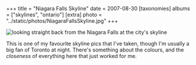 +++
title = "Niagara Falls Skyline"
date = 2007-08-30
[taxonomies]
albums = ["skylines", "ontario"]
[extra]
photo = "../static/photos/NiagaraFallsSkyline.jpg"
+++

![looking straight back from the Niagara Falls at the city's skyline](/photos/NiagaraFallsSkyline.jpg "Some manmade things are quite pretty.  Like Pamela Anderson, for instance.")

This is one of my favourite skyline pics that I've taken, though I'm usually a big fan of Toronto at night. There's something about the colours, and the _closeness_ of everything here that just worked for me.
